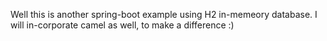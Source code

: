 Well this is another spring-boot example using H2 in-memeory database.
I will in-corporate camel as well, to make a difference :)